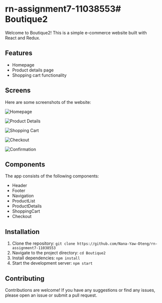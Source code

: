 # rn-assignment7-11038553# Boutique2

Welcome to Boutique2! This is a simple e-commerce website built with React and Redux.

## Features

- Homepage
- Product details page
- Shopping cart functionality


## Screens

Here are some screenshots of the website:

![Homepage](assets/ss1.jpg)

![Product Details](assets/ss2.jpg)

![Shopping Cart](assets/ss3.jpg)

![Checkout](assets/ss4.jpg)

![Confirmation](assets/ss5.jpg)

## Components

The app consists of the following components:

- Header
- Footer
- Navigation
- ProductList
- ProductDetails
- ShoppingCart
- Checkout


## Installation

1. Clone the repository: `git clone https://github.com/Nana-Yaw-Oteng/rn-assignment7-11038553`
2. Navigate to the project directory: `cd Boutique2`
3. Install dependencies: `npm install`
4. Start the development server: `npm start`

## Contributing

Contributions are welcome! If you have any suggestions or find any issues, please open an issue or submit a pull request.
